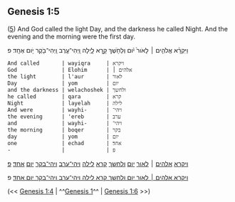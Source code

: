 ## Genesis 1:5

([5](http://biblehub.com/text/genesis/1-5.htm)) And God called the light Day, and the darkness he called Night. And the evening and the morning were the first day.

וַיִּקְרָ֨א אֱלֹהִ֤ים ׀ לָאֹור֙ יֹ֔ום וְלַחֹ֖שֶׁךְ קָ֣רָא לָ֑יְלָה וַֽיְהִי־עֶ֥רֶב וַֽיְהִי־בֹ֖קֶר יֹ֥ום אֶחָֽד׃ פ

	And called       | wayiqra     | ויקרא
	God              | Elohim      | אלהים ׀
	the light        | l'aur       | לאור
	Day              | yom         | יום
	and the darkness | welachoshek | ולחשך
	he called        | qara        | קרא
	Night            | layelah     | לילה
	And were         | wayhi-      | ויהי־
	the evening      | 'ereb       | ערב
	and              | wayhi-      | ויהי־
	the morning      | boqer       | בקר
	day              | yom         | יום
	one              | echad       | אחד׃
	-                |             | פ

[ויקרא](/keys/VIQRA) [אלהים](/keys/ALHIM) ׀ [לאור](/keys/LAVR) [יום](/keys/IVM) [ולחשך](/keys/VLChShK) [קרא](/keys/QRA) [לילה](/keys/LILH) [ויהי־ערב](/keys/VIHI-ORB) [ויהי־בקר](/keys/VIHI-BQR) [יום](/keys/IVM) [אחד](/keys/AChD)׃ [פ](/keys/P)

[ויקרא אלהים ׀ לאור יום ולחשך קרא לילה ויהי־ערב ויהי־בקר יום אחד](/keys/VIQRA.ALHIM|LAVR.IVM.VLChShK.QRA.LILH.VIHI-ORB.VIHI-BQR.IVM.AChD)׃ פ

(<< [Genesis 1:4](/genesis/1/4) | ^^[Genesis 1](/genesis/1)^^ | [Genesis 1:6](/genesis/1/6) >>)
